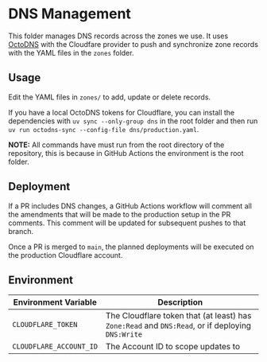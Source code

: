 # DNS Management

This folder manages DNS records across the zones we use. It uses [OctoDNS](https://github.com/octodns/octodns) with the Cloudfare provider to push and synchronize zone records with the YAML files in the `zones` folder.

## Usage

Edit the YAML files in `zones/` to add, update or delete records.

If you have a local OctoDNS tokens for Cloudflare, you can install the dependencies with `uv sync --only-group dns` in the root folder and then run `uv run octodns-sync --config-file dns/production.yaml`.

**NOTE:** All commands have must run from the root directory of the repository, this is because in GitHub Actions the environment is the root folder.

## Deployment

If a PR includes DNS changes, a GitHub Actions workflow will comment all the amendments that will be made to the production setup in the PR comments. This comment will be updated for subsequent pushes to that branch.

Once a PR is merged to `main`, the planned deployments will be executed on the production Cloudflare account.

## Environment

| Environment Variable    | Description                                                                                      |
|-------------------------|--------------------------------------------------------------------------------------------------|
| `CLOUDFLARE_TOKEN`      | The Cloudflare token that (at least) has `Zone:Read` and `DNS:Read`, or if deploying `DNS:Write` |
| `CLOUDFLARE_ACCOUNT_ID` | The Account ID to scope updates to                                                               |
